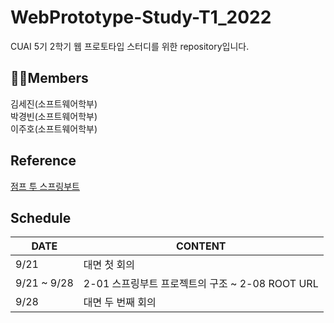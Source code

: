 # WebPrototype-Study-T1_2022
CUAI 5기 2학기 웹 프로토타입 스터디를 위한 repository입니다.

## 🙋‍♂️Members

김세진(소프트웨어학부) <br>
박경빈(소프트웨어학부) <br>
이주호(소프트웨어학부) <br>

## Reference
[점프 투 스프링부트](https://wikidocs.net/book/7601) <br>

## Schedule
|DATE|CONTENT|
|---|---|
|9/21|대면 첫 회의|
|9/21 ~ 9/28|2-01 스프링부트 프로젝트의 구조 ~ 2-08 ROOT URL|
|9/28|대면 두 번째 회의|
